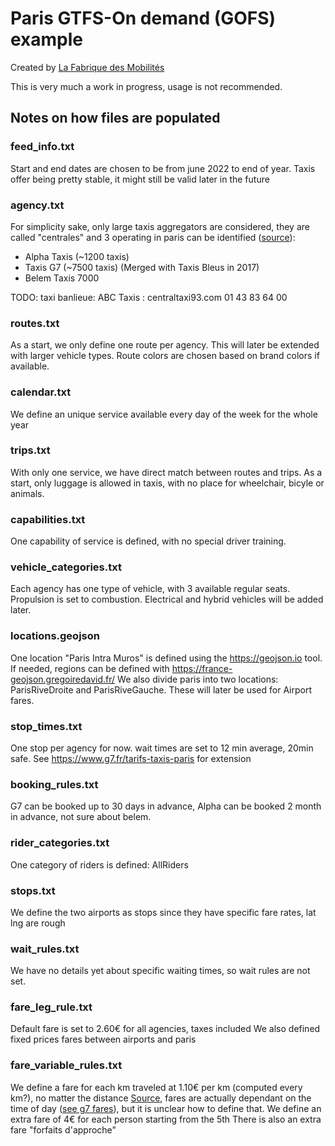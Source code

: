 # Paris GTFS-On demand (GOFS) example
Created by [La Fabrique des Mobilités](https://fabmob.io)

This is very much a work in progress, usage is not recommended.

## Notes on how files are populated

### feed_info.txt
Start and end dates are chosen to be from june 2022 to end of year. Taxis offer being pretty stable, it might still be valid later in the future

### agency.txt
For simplicity sake, only large taxis aggregators are considered, they are called "centrales" and 3 operating in paris can be identified ([source](https://www.taxis-paris.fr/centrale-reservation-taxis.htm)):

* Alpha Taxis (~1200 taxis)
* Taxis G7 (~7500 taxis) (Merged with Taxis Bleus in 2017)
* Belem Taxis 7000

TODO: taxi banlieue: ABC Taxis : centraltaxi93.com 01 43 83 64 00

### routes.txt
As a start, we only define one route per agency. This will later be extended with larger vehicle types.
Route colors are chosen based on brand colors if available.

### calendar.txt
We define an unique service available every day of the week for the whole year

### trips.txt
With only one service, we have direct match between routes and trips.
As a start, only luggage is allowed in taxis, with no place for wheelchair, bicyle or animals.

### capabilities.txt
One capability of service is defined, with no special driver training.

### vehicle_categories.txt
Each agency has one type of vehicle, with 3 available regular seats. Propulsion is set to combustion. Electrical and hybrid vehicles will be added later.

### locations.geojson
One location "Paris Intra Muros" is defined using the https://geojson.io tool. If needed, regions can be defined with https://france-geojson.gregoiredavid.fr/
We also divide paris into two locations: ParisRiveDroite and ParisRiveGauche. These will later be used for Airport fares.

### stop_times.txt
One stop per agency for now. wait times are set to 12 min average, 20min safe. See https://www.g7.fr/tarifs-taxis-paris for extension

### booking_rules.txt
G7 can be booked up to 30 days in advance, Alpha can be booked 2 month in advance, not sure about belem.

### rider_categories.txt
One category of riders is defined: AllRiders

### stops.txt
We define the two airports as stops since they have specific fare rates, lat lng are rough

### wait_rules.txt
We have no details yet about specific waiting times, so wait rules are not set.

### fare_leg_rule.txt
Default fare is set to 2.60€ for all agencies, taxes included
We also defined fixed prices fares between airports and paris

### fare_variable_rules.txt
We define a fare for each km traveled at 1.10€ per km (computed every km?), no matter the distance [Source](https://www.economie.gouv.fr/files/files/directions_services/dgccrf/documentation/guide_voyageur/tarifs-taxi-2022.pdf?v=1644575578), fares are actually dependant on the time of day ([see g7 fares](https://www.g7.fr/tarifs-taxis-paris)), but it is unclear how to define that.
We define an extra fare of 4€ for each person starting from the 5th
There is also an extra fare "forfaits d'approche"